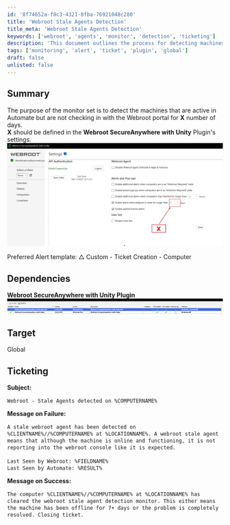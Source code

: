 ```yaml
---
id: '8f74652a-f8c3-4321-8fba-76921048c280'
title: 'Webroot Stale Agents Detection'
title_meta: 'Webroot Stale Agents Detection'
keywords: ['webroot', 'agents', 'monitor', 'detection', 'ticketing']
description: 'This document outlines the process for detecting machines that are active in ConnectWise Automate but are not checking in with the Webroot portal for a specified number of days. It includes setup instructions, dependencies, and ticketing templates for alerting purposes.'
tags: ['monitoring', 'alert', 'ticket', 'plugin', 'global']
draft: false
unlisted: false
---
```

## Summary

The purpose of the monitor set is to detect the machines that are active in Automate but are not checking in with the Webroot portal for **X** number of days.  
**X** should be defined in the **Webroot SecureAnywhere with Unity** Plugin's settings.  
![Image](../../../static/img/Stale-Agents/image_1.png)  

Preferred Alert template: △ Custom - Ticket Creation - Computer

## Dependencies

**Webroot SecureAnywhere with Unity Plugin**  
![Image](../../../static/img/Stale-Agents/image_2.png)  

## Target

Global

## Ticketing

**Subject:**  
```
Webroot - Stale Agents detected on %COMPUTERNAME%
```

**Message on Failure:**  
```
A stale webroot agent has been detected on %CLIENTNAME%//%COMPUTERNAME% at %LOCATIONNAME%. A webroot stale agent means that although the machine is online and functioning, it is not reporting into the webroot console like it is expected. 

Last Seen by Webroot: %FIELDNAME%
Last Seen by Automate: %RESULT%
```

**Message on Success:**  
```
The computer %CLIENTNAME%//%COMPUTERNAME% at %LOCATIONNAME% has cleared the webroot stale agent detection monitor. This either means the machine has been offline for 7+ days or the problem is completely resolved. Closing ticket.
```






